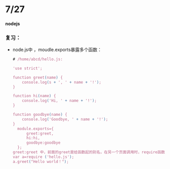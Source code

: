 # 7/27																	

#### nodejs



### 复习：

* node.js中 ，moudle.exports暴露多个函数：

  ```js
  # /home/abcd/hello.js:
  
  'use strict';
  
  function greet(name) {
      console.log(s + ', ' + name + '!');
  }
  
  function hi(name) {
      console.log('Hi, ' + name + '!');
  }
  
  function goodbye(name) {
      console.log('Goodbye, ' + name + '!');
  }
    module.exports={
    	greet:greet,
    	hi:hi,
    	goodbye:goodbye
    };
  greet:greet 中，前面的greet是给函数起的别名，在另一个页面调用时，require函数页面的地址：
  var a=require ('hello.js');
  a.greet("Hello world！");
  
  ```

